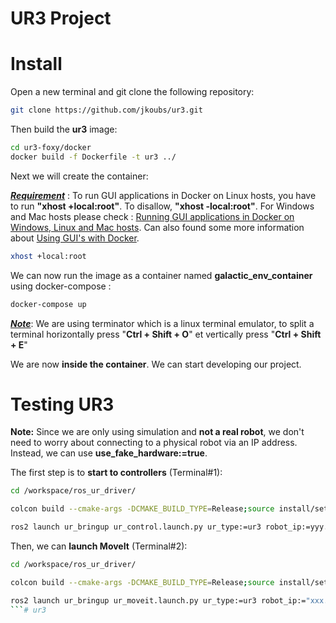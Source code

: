 # UR3 Project

# Install

Open a new terminal and git clone the following repository:

```bash
git clone https://github.com/jkoubs/ur3.git
```

Then build the **ur3** image:

```bash
cd ur3-foxy/docker
docker build -f Dockerfile -t ur3 ../ 
```

Next we will create the container:

<u><strong><em>Requirement</em></strong></u> : To run GUI applications in Docker on Linux hosts, you have to run <strong>"xhost +local:root"</strong>. To disallow, <strong>"xhost -local:root"</strong>. For Windows and Mac hosts please check : [Running GUI applications in Docker on Windows, Linux and Mac hosts](https://cuneyt.aliustaoglu.biz/en/running-gui-applications-in-docker-on-windows-linux-mac-hosts/). Can also found some more information about [Using GUI's with Docker](http://wiki.ros.org/docker/Tutorials/GUI).

```bash
xhost +local:root
```

We can now run the image as a container named <strong>galactic_env_container</strong> using docker-compose :

```bash
docker-compose up
```
<u><strong><em>Note</em></strong></u>: We are using terminator which is a linux terminal emulator, to split a terminal horizontally press "<strong>Ctrl + Shift + O</strong>" et vertically press "<strong>Ctrl + Shift + E</strong>"

We are now <strong>inside the container</strong>. We can start developing our project.


# Testing UR3

**Note:** Since we are only using simulation and **not a real robot**, we don't need to worry about connecting to a physical robot via an IP address. Instead, we can use **use_fake_hardware:=true**.




The first step is to **start to controllers** (Terminal#1):

```bash
cd /workspace/ros_ur_driver/

colcon build --cmake-args -DCMAKE_BUILD_TYPE=Release;source install/setup.bash

ros2 launch ur_bringup ur_control.launch.py ur_type:=ur3 robot_ip:=yyy.yyy.yyy.yyy use_fake_hardware:=true launch_rviz:=false
```

Then, we can **launch MoveIt** (Terminal#2):

```bash
cd /workspace/ros_ur_driver/

colcon build --cmake-args -DCMAKE_BUILD_TYPE=Release;source install/setup.bash

ros2 launch ur_bringup ur_moveit.launch.py ur_type:=ur3 robot_ip:="xxx.xxx" use_fake_hardware:=true launch_rviz:=true
```# ur3
